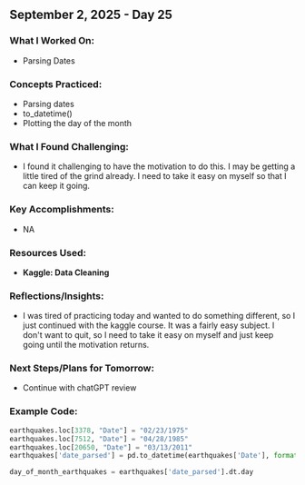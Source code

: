 ## September 2, 2025 - Day 25

### What I Worked On:  
- Parsing Dates
  
### Concepts Practiced:  
- Parsing dates
- to_datetime()
- Plotting the day of the month 
       
### What I Found Challenging:  
- I found it challenging to have the motivation to do this. I may be getting a little tired of the grind already. I need to take it easy on myself so that I can keep it going. 

### Key Accomplishments:  
- NA
    
### Resources Used:  
- **Kaggle: Data Cleaning**
  
### Reflections/Insights:
- I was tired of practicing today and wanted to do something different, so I just continued with the kaggle course. It was a fairly easy subject. I don't want to quit, so I need to take it easy on myself and just keep going until the motivation returns. 
  
### Next Steps/Plans for Tomorrow: 
- Continue with chatGPT review

### Example Code: 
```python
earthquakes.loc[3378, "Date"] = "02/23/1975"
earthquakes.loc[7512, "Date"] = "04/28/1985"
earthquakes.loc[20650, "Date"] = "03/13/2011"
earthquakes['date_parsed'] = pd.to_datetime(earthquakes['Date'], format="%m/%d/%Y")

day_of_month_earthquakes = earthquakes['date_parsed'].dt.day
```
